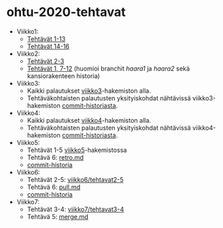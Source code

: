 # ohtu-2020-tehtavat

- Viikko1:
  - [Tehtävät 1-13](https://github.com/toniramo/ohtu-2020-viikko1)
  - [Tehtävät 14-16](https://github.com/toniramo/ohtu-2020-tehtavat/tree/main/viikko1/tehtavat14-16)
- Viikko2:
  - [Tehtävät 2-3](https://github.com/toniramo/ohtu-2020-viikko1/)
  - [Tehtävät 1, 7-12](https://github.com/toniramo/ohtu-2020-tehtavat/tree/main/viikko2) (huomioi branchit *haara1* ja *haara2* sekä kansiorakenteen historia)
- Viikko3:
  - Kaikki palautukset [viikko3](https://github.com/toniramo/ohtu-2020-tehtavat/tree/main/viikko3)-hakemiston alla.
  - Tehtäväkohtaisten palautusten yksityiskohdat nähtävissä viikko3-hakemiston [commit-historiasta](https://github.com/toniramo/ohtu-2020-tehtavat/commits/main/viikko3).
- Viikko4:
  - Kaikki palautukset [viikko4](https://github.com/toniramo/ohtu-2020-tehtavat/tree/main/viikko4)-hakemiston alla.
  -  Tehtäväkohtaisten palautusten yksityiskohdat nähtävissä viikko4-hakemiston [commit-historiasta](https://github.com/toniramo/ohtu-2020-tehtavat/commits/main/viikko4).
- Viikko5:
  - Tehtävät 1-5 [viikko5](https://github.com/toniramo/ohtu-2020-tehtavat/tree/main/viikko5)-hakemistossa
  - Tehtävä 6: [retro.md](https://github.com/toniramo/ohtu-2020-tehtavat/blob/main/retro.md)
  - [commit-historia](https://github.com/toniramo/ohtu-2020-tehtavat/commits/main/viikko5)
- Viikko6:
  - Tehtävät 2-5: [viikko6/tehtavat2-5](https://github.com/toniramo/ohtu-2020-tehtavat/tree/main/viikko6/tehtavat2-5/QueryLanguage)
  - Tehtävä 6: [pull.md](https://github.com/toniramo/ohtu-2020-tehtavat/blob/main/pull.md)
  - [commit-historia](https://github.com/toniramo/ohtu-2020-tehtavat/commits/main/viikko6)
- Viikko7:
  - Tehtävät 3-4: [viikko7/tehtavat3-4](https://github.com/toniramo/ohtu-2020-tehtavat/tree/main/viikko7/tehtavat3-4/KiviPaperiSakset)
  - Tehtävä 5: [merge.md](https://github.com/toniramo/ohtu-2020-tehtavat/blob/main/merge.md)
